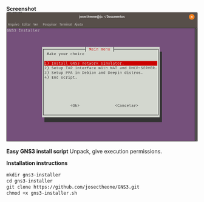 **Screenshot**
![Screenshot](screenshot.png)

**Easy GNS3 install script**
Unpack, give execution permissions.

**Installation instructions**
```
mkdir gns3-installer
cd gns3-installer
git clone https://github.com/josectheone/GNS3.git
chmod +x gns3-installer.sh
```
